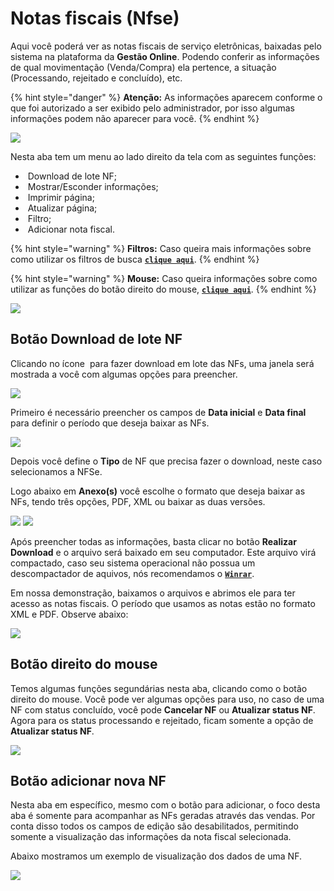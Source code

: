 # Notas fiscais (Nfse)

Aqui você poderá ver as notas fiscais de serviço eletrônicas, baixadas pelo sistema na plataforma da **Gestão Online**. Podendo conferir as informações de qual movimentação (Venda/Compra) ela pertence, a situação (Processando, rejeitado e concluído), etc.

{% hint style="danger" %}
**Atenção:** As informações aparecem conforme o que foi autorizado a ser exibido pelo administrador, por isso algumas informações podem não aparecer para você.
{% endhint %}

![](/erp-v2/assets/funcionalidades/fiscal/aba_nfse.gif)

Nesta aba tem um menu ao lado direito da tela com as seguintes funções:

- <img src="/erp-v2/assets/icon_zip.png" alt="" data-size="line"> Download de lote NF;
- <img src="/erp-v2/assets/icon_exibir.png" alt="" data-size="line"> Mostrar/Esconder informações;
- <img src="/erp-v2/assets/icon_imprimir.png" alt="" data-size="line"> Imprimir página;
- <img src="/erp-v2/assets/icon_atualizar.png" alt="" data-size="line"> Atualizar página;
- <img src="/erp-v2/assets/icon_filtro.png" alt="" data-size="line"> Filtro;
- <img src="/erp-v2/assets/icon_add.png" alt="" data-size="line"> Adicionar nota fiscal.

{% hint style="warning" %}
**Filtros:** Caso queira mais informações sobre como utilizar os filtros de busca [**`clique aqui`**](/erp-v2/primeiro_acesso/filtros.md).
{% endhint %}

{% hint style="warning" %}
**Mouse:** Caso queira informações sobre como utilizar as funções do botão direito do mouse, [**`clique aqui`**](https://docs.gestao.plus/erp-v2/primeiro_acesso/atalhos_internos#menu-botao-direito-do-mouse).
{% endhint %}

![](/erp-v2/assets/funcionalidades/fiscal/aba_nfse_menu.png)

## Botão Download de lote NF

Clicando no ícone <img src="/erp-v2/assets/icon_zip.png" alt="" data-size="line"> para fazer download em lote das NFs, uma janela será mostrada a você com algumas opções para preencher.

![](/erp-v2/assets/funcionalidades/fiscal/aba_nfse_menu_download.png)

Primeiro é necessário preencher os campos de **Data inicial** e **Data final** para definir o período que deseja baixar as NFs.

![](/erp-v2/assets/funcionalidades/fiscal/aba_nfse_menu_download_data.gif)

Depois você define o **Tipo** de NF que precisa fazer o download, neste caso selecionamos a NFSe.

Logo abaixo em **Anexo(s)** você escolhe o formato que deseja baixar as NFs, tendo três opções, PDF, XML ou baixar as duas versões.

![](/erp-v2/assets/funcionalidades/fiscal/aba_nfse_menu_download_tipo.png)
![](/erp-v2/assets/funcionalidades/fiscal/aba_nfse_menu_download_anexos.png)

Após preencher todas as informações, basta clicar no botão **Realizar Download** e o arquivo será baixado em seu computador. Este arquivo virá compactado, caso seu sistema operacional não possua um descompactador de aquivos, nós recomendamos o [**`Winrar`**](https://www.win-rar.com/start.html?&L=9).

Em nossa demonstração, baixamos o arquivos e abrimos ele para ter acesso as notas fiscais. O período que usamos as notas estão no formato XML e PDF. Observe abaixo:

![](/erp-v2/assets/funcionalidades/fiscal/aba_nfse_menu_download_arquivos.gif)

## Botão direito do mouse

Temos algumas funções segundárias nesta aba, clicando como o botão direito do mouse. Você pode ver algumas opções para uso, no caso de uma NF com status concluído, você pode **Cancelar NF** ou **Atualizar status NF**. Agora para os status processando e rejeitado, ficam somente a opção de **Atualizar status NF**.

![](/erp-v2/assets/funcionalidades/fiscal/aba_nfse_btn_mouse.gif)

## Botão adicionar nova NF

Nesta aba em específico, mesmo com o botão para adicionar, o foco desta aba é somente para acompanhar as NFs geradas através das vendas. Por conta disso todos os campos de edição são desabilitados, permitindo somente a visualização das informações da nota fiscal selecionada.

Abaixo mostramos um exemplo de visualização dos dados de uma NF.

![](/erp-v2/assets/funcionalidades/fiscal/aba_nfse_detalhes.gif)